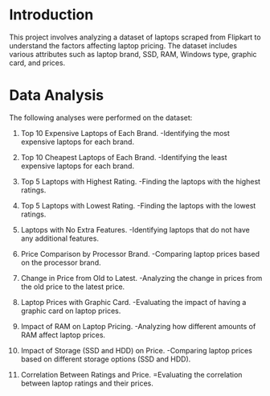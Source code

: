 # Introduction
This project involves analyzing a dataset of laptops scraped from Flipkart to understand the factors affecting laptop pricing. The dataset includes various attributes such as laptop brand, SSD, RAM, Windows type, graphic card, and prices.

# Data Analysis
The following analyses were performed on the dataset:

1. Top 10 Expensive Laptops of Each Brand.
   -Identifying the most expensive laptops for each brand.
   
2. Top 10 Cheapest Laptops of Each Brand.
   -Identifying the least expensive laptops for each brand.
   
3. Top 5 Laptops with Highest Rating.
   -Finding the laptops with the highest ratings.

4. Top 5 Laptops with Lowest Rating.
   -Finding the laptops with the lowest ratings.
   
5. Laptops with No Extra Features.
   -Identifying laptops that do not have any additional features.
   
6. Price Comparison by Processor Brand.
   -Comparing laptop prices based on the processor brand.

7. Change in Price from Old to Latest.
   -Analyzing the change in prices from the old price to the latest price.

8. Laptop Prices with Graphic Card.
   -Evaluating the impact of having a graphic card on laptop prices.

9. Impact of RAM on Laptop Pricing.
   -Analyzing how different amounts of RAM affect laptop prices.

10. Impact of Storage (SSD and HDD) on Price.
    -Comparing laptop prices based on different storage options (SSD and HDD).

11. Correlation Between Ratings and Price.
    =Evaluating the correlation between laptop ratings and their prices.
